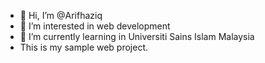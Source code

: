 - 👋 Hi, I’m @Arifhaziq
- 👀 I’m interested in web development
- 🌱 I’m currently learning in Universiti Sains Islam Malaysia
- This is my sample web project. 

<!---
Arifhaziq/Arifhaziq is a ✨ special ✨ repository because its `README.md` (this file) appears on your GitHub profile.
You can click the Preview link to take a look at your changes.
--->
